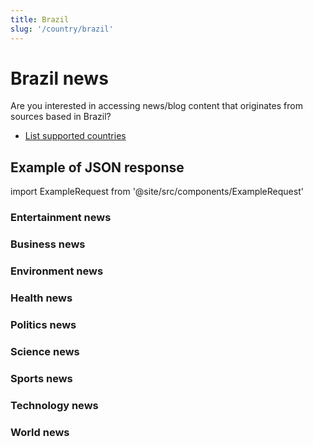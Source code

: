 ```yaml
---
title: Brazil
slug: '/country/brazil'
---
```


# Brazil news

Are you interested in accessing news/blog content that originates from sources based in Brazil?

- [List supported countries](/get-articles/countries)

## Example of JSON response

import ExampleRequest from '@site/src/components/ExampleRequest'

### Entertainment news
<ExampleRequest url="https://api.apitube.io/v1/news/articles-demo?limit=2&category=news/Arts_and_Entertainment&country=br"></ExampleRequest>

### Business news
<ExampleRequest url="https://api.apitube.io/v1/news/articles-demo?limit=2&category=news/Business&country=br"></ExampleRequest>

### Environment news
<ExampleRequest url="https://api.apitube.io/v1/news/articles-demo?limit=2&category=news/Environment&country=br"></ExampleRequest>

### Health news
<ExampleRequest url="https://api.apitube.io/v1/news/articles-demo?limit=2&category=news/Health&country=br"></ExampleRequest>

### Politics news
<ExampleRequest url="https://api.apitube.io/v1/news/articles-demo?limit=2&category=news/Politics&country=br"></ExampleRequest>

### Science news
<ExampleRequest url="https://api.apitube.io/v1/news/articles-demo?limit=2&category=news/Science&country=br"></ExampleRequest>

### Sports news
<ExampleRequest url="https://api.apitube.io/v1/news/articles-demo?limit=2&category=news/Sports&country=br"></ExampleRequest>

### Technology news
<ExampleRequest url="https://api.apitube.io/v1/news/articles-demo?limit=2&category=news/Technology&country=br"></ExampleRequest>

### World news
<ExampleRequest url="https://api.apitube.io/v1/news/articles-demo?limit=2&category=news/World&country=br"></ExampleRequest>

